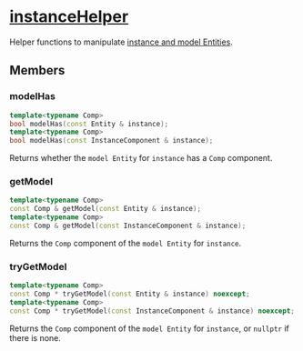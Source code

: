# [instanceHelper](instanceHelper.hpp)

Helper functions to manipulate [instance and model Entities](../components/data/InstanceComponent.md).

## Members

### modelHas

```cpp
template<typename Comp>
bool modelHas(const Entity & instance);
template<typename Comp>
bool modelHas(const InstanceComponent & instance);
```

Returns whether the `model Entity` for `instance` has a `Comp` component.

### getModel

```cpp
template<typename Comp>
const Comp & getModel(const Entity & instance);
template<typename Comp>
const Comp & getModel(const InstanceComponent & instance);
```

Returns the `Comp` component of the `model Entity` for `instance`.

### tryGetModel

```cpp
template<typename Comp>
const Comp * tryGetModel(const Entity & instance) noexcept;
template<typename Comp>
const Comp * tryGetModel(const InstanceComponent & instance) noexcept;
```

Returns the `Comp` component of the `model Entity` for `instance`, or `nullptr` if there is none.